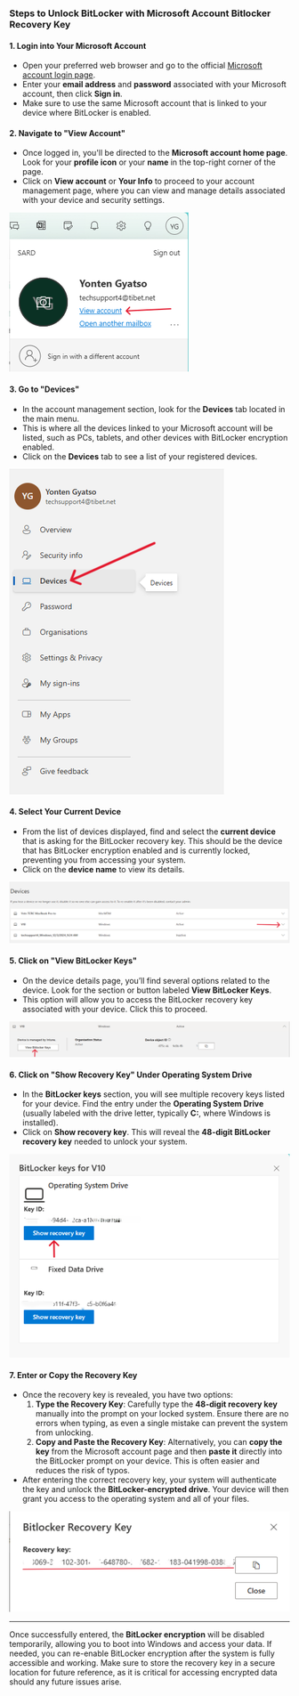 
### Steps to Unlock BitLocker with Microsoft Account Bitlocker Recovery Key

#### 1. **Login into Your Microsoft Account**
   - Open your preferred web browser and go to the official [Microsoft account login page](https://account.microsoft.com). 
   - Enter your **email address** and **password** associated with your Microsoft account, then click **Sign in**.
   - Make sure to use the same Microsoft account that is linked to your device where BitLocker is enabled.

#### 2. **Navigate to "View Account"**
   - Once logged in, you'll be directed to the **Microsoft account home page**. Look for your **profile icon** or your **name** in the top-right corner of the page. 
   - Click on **View account** or **Your Info** to proceed to your account management page, where you can view and manage details associated with your device and security settings.

   ![Alt text](images/view%20account.png)

#### 3. **Go to "Devices"**
   - In the account management section, look for the **Devices** tab located in the main menu. 
   - This is where all the devices linked to your Microsoft account will be listed, such as PCs, tablets, and other devices with BitLocker encryption enabled.
   - Click on the **Devices** tab to see a list of your registered devices.

![Alt text](images/Devices.png)

#### 4. **Select Your Current Device**
   - From the list of devices displayed, find and select the **current device** that is asking for the BitLocker recovery key. This should be the device that has BitLocker encryption enabled and is currently locked, preventing you from accessing your system.
   - Click on the **device name** to view its details.

 ![Alt text](images/Device%20list.png)

#### 5. **Click on "View BitLocker Keys"**
   - On the device details page, you’ll find several options related to the device. Look for the section or button labeled **View BitLocker Keys**.
   - This option will allow you to access the BitLocker recovery key associated with your device. Click this to proceed.

 ![Alt text](images/view%20key.png)

#### 6. **Click on "Show Recovery Key" Under Operating System Drive**
   - In the **BitLocker keys** section, you will see multiple recovery keys listed for your device. Find the entry under the **Operating System Drive** (usually labeled with the drive letter, typically **C:**, where Windows is installed).
   - Click on **Show recovery key**. This will reveal the **48-digit BitLocker recovery key** needed to unlock your system.

 ![Alt text](images/operating%20system%20key.png)

#### 7. **Enter or Copy the Recovery Key**
   - Once the recovery key is revealed, you have two options:
     1. **Type the Recovery Key**: Carefully type the **48-digit recovery key** manually into the prompt on your locked system. Ensure there are no errors when typing, as even a single mistake can prevent the system from unlocking.
     2. **Copy and Paste the Recovery Key**: Alternatively, you can **copy the key** from the Microsoft account page and then **paste it** directly into the BitLocker prompt on your device. This is often easier and reduces the risk of typos.
   - After entering the correct recovery key, your system will authenticate the key and unlock the **BitLocker-encrypted drive**. Your device will then grant you access to the operating system and all of your files.

![Alt text](images/bitlocker%20key.png)

---

Once successfully entered, the **BitLocker encryption** will be disabled temporarily, allowing you to boot into Windows and access your data. If needed, you can re-enable BitLocker encryption after the system is fully accessible and working. Make sure to store the recovery key in a secure location for future reference, as it is critical for accessing encrypted data should any future issues arise.
